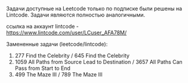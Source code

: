 
Задачи доступные на Leetcode только по подписке были решены на Lintcode. Задачи являются полностью аналогичными.

ссылка на аккаунт lintcode - https://www.lintcode.com/user/LCuser_AFA78M/

Замененные задачи (leetcode/lintcode):
1. 277 Find the Celebrity / 645 Find the Celebrity
2. 1059 All Paths from Source Lead to Destination / 3657 All Paths Can Pass from Start to End
3. 499 The Maze III / 789 The Maze III